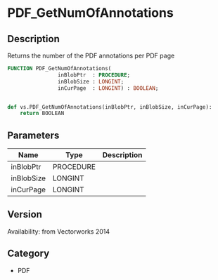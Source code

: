 # PDF_GetNumOfAnnotations

## Description
Returns the number of the PDF annotations per PDF page

```pascal
FUNCTION PDF_GetNumOfAnnotations(
				inBlobPtr  : PROCEDURE;
				inBlobSize : LONGINT;
				inCurPage  : LONGINT) : BOOLEAN;
```

```python

def vs.PDF_GetNumOfAnnotations(inBlobPtr, inBlobSize, inCurPage):
    return BOOLEAN
```

## Parameters
|Name|Type|Description|
|---|---|---|
|inBlobPtr|PROCEDURE||
|inBlobSize|LONGINT||
|inCurPage|LONGINT||

## Version
Availability: from Vectorworks 2014
## Category
* PDF

